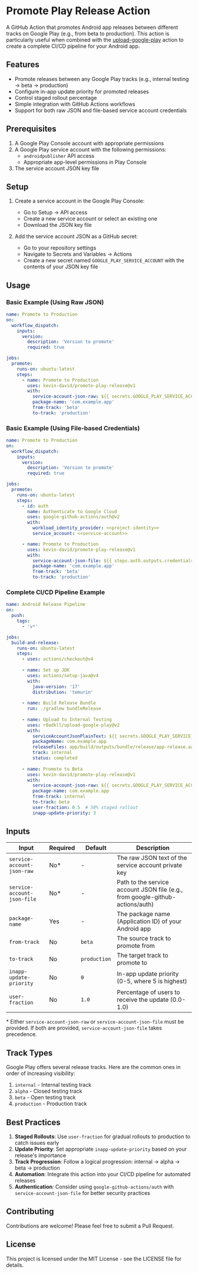 # Promote Play Release Action

A GitHub Action that promotes Android app releases between different tracks on Google Play (e.g., from beta to production). This action is particularly useful when combined with the [upload-google-play](https://github.com/r0adkll/upload-google-play) action to create a complete CI/CD pipeline for your Android app.

## Features

- Promote releases between any Google Play tracks (e.g., internal testing → beta → production)
- Configure in-app update priority for promoted releases
- Control staged rollout percentage
- Simple integration with GitHub Actions workflows
- Support for both raw JSON and file-based service account credentials

## Prerequisites

1. A Google Play Console account with appropriate permissions
2. A Google Play service account with the following permissions:
   - `androidpublisher` API access
   - Appropriate app-level permissions in Play Console
3. The service account JSON key file

## Setup

1. Create a service account in the Google Play Console:
   - Go to Setup → API access
   - Create a new service account or select an existing one
   - Download the JSON key file

2. Add the service account JSON as a GitHub secret:
   - Go to your repository settings
   - Navigate to Secrets and Variables → Actions
   - Create a new secret named `GOOGLE_PLAY_SERVICE_ACCOUNT` with the contents of your JSON key file

## Usage

### Basic Example (Using Raw JSON)

```yaml
name: Promote to Production
on:
  workflow_dispatch:
    inputs:
      version:
        description: 'Version to promote'
        required: true

jobs:
  promote:
    runs-on: ubuntu-latest
    steps:
      - name: Promote to Production
        uses: kevin-david/promote-play-release@v1
        with:
          service-account-json-raw: ${{ secrets.GOOGLE_PLAY_SERVICE_ACCOUNT }}
          package-name: 'com.example.app'
          from-track: 'beta'
          to-track: 'production'
```

### Basic Example (Using File-based Credentials)

```yaml
name: Promote to Production
on:
  workflow_dispatch:
    inputs:
      version:
        description: 'Version to promote'
        required: true

jobs:
  promote:
    runs-on: ubuntu-latest
    steps:
      - id: auth
        name: Authenticate to Google Cloud
        uses: google-github-actions/auth@v2
        with:
          workload_identity_provider: <<project-identity>>
          service_account: <<service-account>>

      - name: Promote to Production
        uses: kevin-david/promote-play-release@v1
        with:
          service-account-json-file: ${{ steps.auth.outputs.credentials_file_path }}
          package-name: 'com.example.app'
          from-track: 'beta'
          to-track: 'production'
```

### Complete CI/CD Pipeline Example

```yaml
name: Android Release Pipeline
on:
  push:
    tags:
      - 'v*'

jobs:
  build-and-release:
    runs-on: ubuntu-latest
    steps:
      - uses: actions/checkout@v4
      
      - name: Set up JDK
        uses: actions/setup-java@v4
        with:
          java-version: '17'
          distribution: 'temurin'
          
      - name: Build Release Bundle
        run: ./gradlew bundleRelease
        
      - name: Upload to Internal Testing
        uses: r0adkll/upload-google-play@v2
        with:
          serviceAccountJsonPlainText: ${{ secrets.GOOGLE_PLAY_SERVICE_ACCOUNT }}
          packageName: com.example.app
          releaseFiles: app/build/outputs/bundle/release/app-release.aab
          track: internal
          status: completed
          
      - name: Promote to Beta
        uses: kevin-david/promote-play-release@v1
        with:
          service-account-json-raw: ${{ secrets.GOOGLE_PLAY_SERVICE_ACCOUNT }}
          package-name: com.example.app
          from-track: internal
          to-track: beta
          user-fraction: 0.5  # 50% staged rollout
          inapp-update-priority: 3
```

## Inputs

| Input | Required | Default | Description |
|-------|----------|---------|-------------|
| `service-account-json-raw` | No* | - | The raw JSON text of the service account private key |
| `service-account-json-file` | No* | - | Path to the service account JSON file (e.g., from google-github-actions/auth) |
| `package-name` | Yes | - | The package name (Application ID) of your Android app |
| `from-track` | No | `beta` | The source track to promote from |
| `to-track` | No | `production` | The target track to promote to |
| `inapp-update-priority` | No | `0` | In-app update priority (0-5, where 5 is highest) |
| `user-fraction` | No | `1.0` | Percentage of users to receive the update (0.0-1.0) |

\* Either `service-account-json-raw` or `service-account-json-file` must be provided. If both are provided, `service-account-json-file` takes precedence.

## Track Types

Google Play offers several release tracks. Here are the common ones in order of increasing visibility:

1. `internal` - Internal testing track
2. `alpha` - Closed testing track
3. `beta` - Open testing track
4. `production` - Production track

## Best Practices

1. **Staged Rollouts**: Use `user-fraction` for gradual rollouts to production to catch issues early
2. **Update Priority**: Set appropriate `inapp-update-priority` based on your release's importance
3. **Track Progression**: Follow a logical progression: internal → alpha → beta → production
4. **Automation**: Integrate this action into your CI/CD pipeline for automated releases
5. **Authentication**: Consider using `google-github-actions/auth` with `service-account-json-file` for better security practices

## Contributing

Contributions are welcome! Please feel free to submit a Pull Request.

## License

This project is licensed under the MIT License - see the LICENSE file for details.
